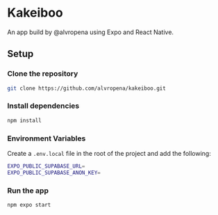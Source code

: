 # Kakeiboo

An app build by @alvropena using Expo and React Native.

## Setup
### Clone the repository

```bash
git clone https://github.com/alvropena/kakeiboo.git
```

### Install dependencies

```bash
npm install
```

### Environment Variables

Create a `.env.local` file in the root of the project and add the following:

```bash
EXPO_PUBLIC_SUPABASE_URL=
EXPO_PUBLIC_SUPABASE_ANON_KEY=
```

### Run the app

```bash
npm expo start
```